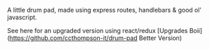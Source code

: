 A little drum pad, made using express routes, handlebars & good ol' javascript.

See here for an upgraded version using react/redux [Upgrades Boii](https://github.com/ccthompson-it/drum-pad Better Version)
